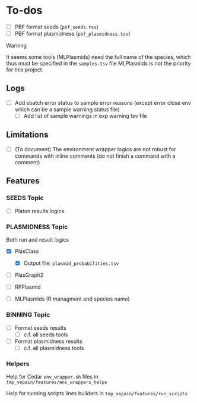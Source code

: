 # To-dos

* [ ] PBF format seeds (`pbf_seeds.tsv`)
* [ ] PBF format plasmidness (`pbf_plasmidness.tsv`)

>[!WARNING]
> It seems some tools (MLPlasmids) need the full name of the species, which thus must be specified in the `samples.tsv` file
> MLPlasmids is not the priority for this project.

## Logs

* [ ] Add sbatch error status to sample error reasons (except error close env which can be a sample warning status file)
  * [ ] Add list of sample warnings in exp warning tsv file

## Limitations

* [ ] (To document) The environment wrapper logics are not robust for commands with inline comments (do not finish a command with a comment)

## Features

### SEEDS Topic

* [ ] Platon results logics

### PLASMIDNESS Topic

Both run and result logics

* [x] PlasClass
  * [x] Output file: `plasmid_probabilities.tsv`
* [ ] PlasGraph2
* [ ] RFPlasmid
* [ ] MLPlasmids (R managment and species name)


### BINNING Topic

* [ ] Format seeds results
  * [ ] c.f. all seeds tools
* [ ] Format plasmidness results
  * [ ] c.f. all plasmidness tools

### Helpers

Help for Cedar `env_wrapper.sh` files in `tmp_vepain/features/env_wrappers_helps`

Help for running scripts lines builders in `tmp_vepain/features/run_scripts`
